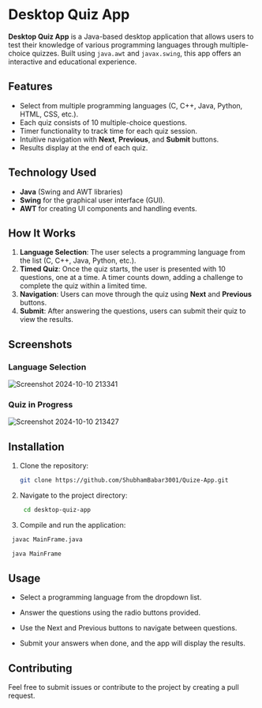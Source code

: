 # Desktop Quiz App

**Desktop Quiz App** is a Java-based desktop application that allows users to test their knowledge of various programming languages through multiple-choice quizzes. Built using `java.awt` and `javax.swing`, this app offers an interactive and educational experience.

## Features
- Select from multiple programming languages (C, C++, Java, Python, HTML, CSS, etc.).
- Each quiz consists of 10 multiple-choice questions.
- Timer functionality to track time for each quiz session.
- Intuitive navigation with **Next**, **Previous**, and **Submit** buttons.
- Results display at the end of each quiz.

## Technology Used
- **Java** (Swing and AWT libraries)
- **Swing** for the graphical user interface (GUI).
- **AWT** for creating UI components and handling events.

## How It Works
1. **Language Selection**: The user selects a programming language from the list (C, C++, Java, Python, etc.).
2. **Timed Quiz**: Once the quiz starts, the user is presented with 10 questions, one at a time. A timer counts down, adding a challenge to complete the quiz within a limited time.
3. **Navigation**: Users can move through the quiz using **Next** and **Previous** buttons.
4. **Submit**: After answering the questions, users can submit their quiz to view the results.
  
## Screenshots
### Language Selection
![Screenshot 2024-10-10 213341](https://github.com/user-attachments/assets/c28b940a-2d31-4051-9403-463f7ac9717b)


### Quiz in Progress
![Screenshot 2024-10-10 213427](https://github.com/user-attachments/assets/2fad1155-dbb6-4a98-b1bf-8fd28da43f04)


## Installation

1. Clone the repository:
   ```bash
   git clone https://github.com/ShubhamBabar3001/Quize-App.git
   ```
2. Navigate to the project directory:
   ```bash
    cd desktop-quiz-app
   ```
3. Compile and run the application:
  ```bash
   javac MainFrame.java
  ```
  ```bash
   java MainFrame
  ```
## Usage
- Select a programming language from the dropdown list.
  
- Answer the questions using the radio buttons provided.
  
- Use the Next and Previous buttons to navigate between questions.

- Submit your answers when done, and the app will display the results.

## Contributing
Feel free to submit issues or contribute to the project by creating a pull request.
